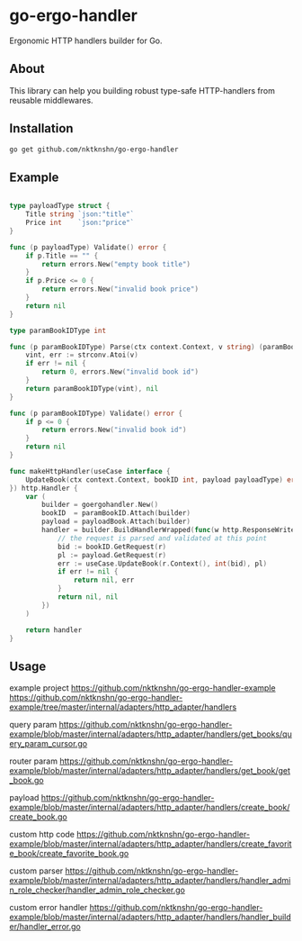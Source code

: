 # go-ergo-handler

Ergonomic HTTP handlers builder for Go.

## About

This library can help you building robust type-safe HTTP-handlers from reusable middlewares. 

## Installation

```bash
go get github.com/nktknshn/go-ergo-handler
```

## Example

```go

type payloadType struct {
	Title string `json:"title"`
	Price int    `json:"price"`
}

func (p payloadType) Validate() error {
	if p.Title == "" {
		return errors.New("empty book title")
	}
	if p.Price <= 0 {
		return errors.New("invalid book price")
	}
	return nil
}

type paramBookIDType int

func (p paramBookIDType) Parse(ctx context.Context, v string) (paramBookIDType, error) {
	vint, err := strconv.Atoi(v)
	if err != nil {
		return 0, errors.New("invalid book id")
	}
	return paramBookIDType(vint), nil
}

func (p paramBookIDType) Validate() error {
	if p <= 0 {
		return errors.New("invalid book id")
	}
	return nil
}

func makeHttpHandler(useCase interface {
	UpdateBook(ctx context.Context, bookID int, payload payloadType) error
}) http.Handler {
	var (
		builder = goergohandler.New()
		bookID  = paramBookID.Attach(builder)
		payload = payloadBook.Attach(builder)
		handler = builder.BuildHandlerWrapped(func(w http.ResponseWriter, r *http.Request) (any, error) {
            // the request is parsed and validated at this point
			bid := bookID.GetRequest(r)
			pl := payload.GetRequest(r)
			err := useCase.UpdateBook(r.Context(), int(bid), pl)
			if err != nil {
				return nil, err
			}
			return nil, nil
		})
	)

	return handler
}
```

## Usage

example project 
https://github.com/nktknshn/go-ergo-handler-example
https://github.com/nktknshn/go-ergo-handler-example/tree/master/internal/adapters/http_adapter/handlers

query param
https://github.com/nktknshn/go-ergo-handler-example/blob/master/internal/adapters/http_adapter/handlers/get_books/query_param_cursor.go

router param
https://github.com/nktknshn/go-ergo-handler-example/blob/master/internal/adapters/http_adapter/handlers/get_book/get_book.go

payload
https://github.com/nktknshn/go-ergo-handler-example/blob/master/internal/adapters/http_adapter/handlers/create_book/create_book.go

custom http code
https://github.com/nktknshn/go-ergo-handler-example/blob/master/internal/adapters/http_adapter/handlers/create_favorite_book/create_favorite_book.go

custom parser
https://github.com/nktknshn/go-ergo-handler-example/blob/master/internal/adapters/http_adapter/handlers/handler_admin_role_checker/handler_admin_role_checker.go

custom error handler
https://github.com/nktknshn/go-ergo-handler-example/blob/master/internal/adapters/http_adapter/handlers/handler_builder/handler_error.go
